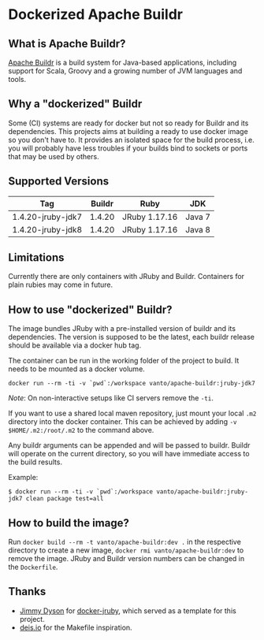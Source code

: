 # Dockerized Apache Buildr

## What is Apache Buildr?

[Apache Buildr](http://buildr.apache.org/) is a build system for Java-based applications, including support for Scala, Groovy and a growing number of JVM languages and tools.

## Why a "dockerized" Buildr

Some (CI) systems are ready for docker but not so ready for Buildr and its dependencies. This projects aims at building a ready to use docker image so you don't have to. It provides an isolated space for the build process, i.e. you will probably have less troubles if your builds bind to sockets or ports that may be used by others.

## Supported Versions

| Tag               | Buildr  | Ruby          | JDK    |
| ----------------- | ------- | ------------- | ------ |
| 1.4.20-jruby-jdk7 | 1.4.20  | JRuby 1.17.16 | Java 7 |
| 1.4.20-jruby-jdk8 | 1.4.20  | JRuby 1.17.16 | Java 8 |

## Limitations

Currently there are only containers with JRuby and Buildr. Containers for plain rubies may come in future.

## How to use "dockerized" Buildr?

The image bundles JRuby with a pre-installed version of buildr and its dependencies. The version is supposed to be the latest, each buildr release should be available via a docker hub tag.

The container can be run in the working folder of the project to build. It needs to be mounted as a docker volume.

    docker run --rm -ti -v `pwd`:/workspace vanto/apache-buildr:jruby-jdk7

*Note*: On non-interactive setups like CI servers remove the `-ti`.

If you want to use a shared local maven repository, just mount your local `.m2` directory into the docker container. This can be achieved by adding `-v $HOME/.m2:/root/.m2` to the command above.

Any buildr arguments can be appended and will be passed to buildr. Buildr will operate on the current directory, so you will have immediate access to the build results.

Example:

    $ docker run --rm -ti -v `pwd`:/workspace vanto/apache-buildr:jruby-jdk7 clean package test=all

## How to build the image?

Run `docker build --rm -t vanto/apache-buildr:dev .` in the respective directory to create a new image, `docker rmi vanto/apache-buildr:dev` to remove the image. JRuby and Buildr version numbers can be changed in the `Dockerfile`.

## Thanks
 * [Jimmy Dyson](https://github.com/jimmidyson) for [docker-jruby](https://github.com/jimmidyson/docker-jruby), which served as a template for this project.
 * [deis.io](http://deis.io/) for the Makefile inspiration.
